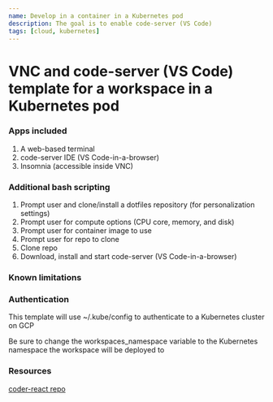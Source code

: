 ```yaml
---
name: Develop in a container in a Kubernetes pod
description: The goal is to enable code-server (VS Code) 
tags: [cloud, kubernetes]
---
```


# VNC and code-server (VS Code) template for a workspace in a Kubernetes pod

### Apps included
1. A web-based terminal
1. code-server IDE (VS Code-in-a-browser)
1. Insomnia (accessible inside VNC)

### Additional bash scripting
1. Prompt user and clone/install a dotfiles repository (for personalization settings)
1. Prompt user for compute options (CPU core, memory, and disk)
1. Prompt user for container image to use
1. Prompt user for repo to clone
1. Clone repo
1. Download, install and start code-server (VS Code-in-a-browser)

### Known limitations

### Authentication

This template will use ~/.kube/config to authenticate to a Kubernetes cluster on GCP

Be sure to change the workspaces_namespace variable to the Kubernetes namespace the workspace will be deployed to

### Resources
[coder-react repo](https://github.com/mark-theshark/coder-react)